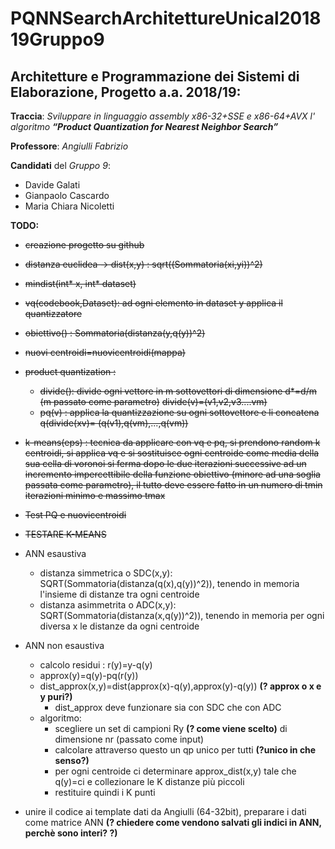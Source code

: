 # PQNNSearchArchitettureUnical201819Gruppo9

## Architetture e Programmazione dei Sistemi di Elaborazione, Progetto a.a. 2018/19:

**Traccia**: *Sviluppare in linguaggio assembly x86-32+SSE e x86-64+AVX l' algoritmo* ***“Product Quantization for Nearest Neighbor Search”***

**Professore**: *Angiulli Fabrizio*

**Candidati** del *Gruppo 9*:

* Davide Galati
* Gianpaolo Cascardo
* Maria Chiara Nicoletti

**TODO:**

* ~~creazione progetto su github~~
* ~~distanza euclidea -> dist(x,y) : sqrt((Sommatoria(xi,yi))^2)~~
* ~~mindist(int* x, int* dataset)~~
* ~~vq(codebook,Dataset): ad ogni elemento in dataset y applica il quantizzatore~~
* ~~obiettivo() :  Sommatoria(distanza(y,q(y))^2)~~
* ~~nuovi centroidi=nuovicentroidi(mappa)~~ 
* ~~product quantization :~~
  * ~~divide(): divide ogni vettore in m sottovettori di dimensione d*=d/m (m passato come parametro)~~
    ~~divide(v)=(v1,v2,v3....vm)~~
  * ~~pq(v) : applica la quantizzazione su ogni sottovettore e li concatena 
    q(divide(xv)= (q(v1),q(vm),...,q(vm))~~
* ~~k-means(eps) : tecnica da applicare con vq e pq, si prendono random k centroidi, si applica vq e si sostituisce ogni centroide come media della sua cella di voronoi si ferma dopo le due iterazioni successive ad un incremento impercettibile della funzione obiettivo (minore ad una soglia passata come parametro), il tutto deve essere fatto in un numero di tmin iterazioni minimo e massimo tmax~~

* ~~Test PQ e nuovicentroidi~~

* ~~TESTARE K-MEANS~~  

* ANN esaustiva
  * distanza simmetrica o SDC(x,y): SQRT(Sommatoria(distanza(q(x),q(y))^2)), tenendo in memoria l'insieme di distanze tra ogni centroide
  * distanza asimmetrita o ADC(x,y): SQRT(Sommatoria(distanza(x,q(y))^2)),    tenendo in memoria per ogni diversa x le distanze da ogni centroide
* ANN non esaustiva
  * calcolo residui : r(y)=y-q(y)
  * approx(y)=q(y)-pq(r(y))
  * dist_approx(x,y)=dist(approx(x)-q(y),approx(y)-q(y)) **(? approx o x e y puri?)**
    * dist_approx deve funzionare sia con SDC che con ADC
  * algoritmo:
    * scegliere un set di campioni Ry **(? come viene scelto)** di dimensione nr (passato come input)
    * calcolare attraverso questo un qp unico per tutti **(?unico in che senso?)**
    * per ogni centroide ci determinare approx_dist(x,y) tale che q(y)=ci e collezionare le K distanze più piccoli
    * restituire quindi i K punti
* unire il codice ai template dati da Angiulli (64-32bit), preparare i dati come matrice ANN **(? chiedere come vendono salvati gli indici in ANN, perchè sono interi? ?)**
